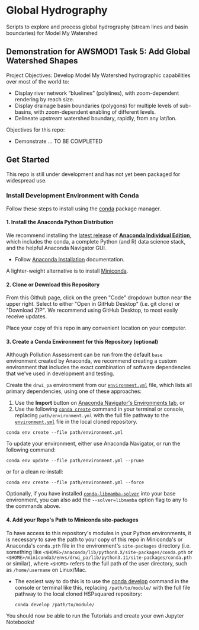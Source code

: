 # Global Hydrography

Scripts to explore and process global hydrography (stream lines and basin boundaries) for Model My Watershed

## Demonstration for AWSMOD1 Task 5: Add Global Watershed Shapes

Project Objectives: Develop Model My Watershed hydrographic capabilities over most of the world to:
- Display river network “bluelines” (polylines), with zoom-dependent rendering by reach size.
- Display drainage basin boundaries (polygons) for multiple levels of sub-basins, with zoom-dependent enabling of different levels.
- Delineate upstream watershed boundary, rapidly, from any lat/lon.

Objectives for this repo: 
- Demonstrate ... TO BE COMPLETED




## Get Started
This repo is still under development and has not yet been packaged for widespread use.

### Install Development Environment with Conda

Follow these steps to install using the [conda](https://docs.conda.io/en/latest/) package manager.

#### 1. Install the Anaconda Python Distribution

We recommend installing the [latest release](https://docs.anaconda.com/anaconda/reference/release-notes/) of [**Anaconda Individual Edition**](https://www.anaconda.com/distribution), which includes the conda, a complete Python (and R) data science stack, and the helpful Anaconda Navigator GUI.
- Follow [Anaconda Installation](https://docs.anaconda.com/anaconda/install/) documentation.

A lighter-weight alternative is to install [Miniconda](https://docs.conda.io/en/latest/miniconda.html).

#### 2. Clone or Download this Repository

From this Github page, click on the green "Code" dropdown button near the upper right. Select to either "Open in GitHub Desktop" (i.e. git clone) or "Download ZIP". We recommend using GitHub Desktop, to most easily receive updates.

Place your copy of this repo in any convenient location on your computer.

#### 3. Create a Conda Environment for this Repository (optional)

Although Pollution Assessment can be run from the default `base` environment created by Anaconda, we recommend creating a custom environment that includes the exact combination of software dependencies that we've used in development and testing.

Create the `drwi_pa` environment from our [`environment.yml`](environment.yml) file, which lists all primary dependencies, using one of these approaches: 
1. Use the **Import** button on [Anaconda Navigator's Environments tab](https://docs.anaconda.com/anaconda/navigator/overview/#environments-tab), or 
2. Use the following [`conda create`](https://docs.conda.io/projects/conda/en/latest/user-guide/getting-started.html#managing-environments) command in your terminal or console,  replacing `path/environment.yml` with the full file pathway to the [`environment.yml`](environment.yml) file in the local cloned repository.

```shell
conda env create --file path/environment.yml
```

To update your environment, either use Anaconda Navigator, or run the following command:  

```shell
conda env update --file path/environment.yml --prune
```

or for a clean re-install:

```shell
conda env create --file path/environment.yml --force
```

Optionally, if you have installed [`conda-libmamba-solver`](https://conda.github.io/conda-libmamba-solver/getting-started/) into your base environment, you can also add the `--solver=libmamba` option flag to any fo the commands above.


#### 4. Add your Repo's Path to Miniconda site-packages

To have access to this repository's modules in your Python environments, it is necessary to save the path to your copy of this repo in Miniconda's or Anaconda's `conda.pth` file in the environment's `site-packages` directory (i.e. something like `<$HOME>/anaconda/lib/pythonX.X/site-packages/conda.pth` or `<$HOME>/miniconda3/envs/drwi_pa/lib/python3.11/site-packages/conda.pth` or similar), where `<$HOME>` refers to the full path of the user directory, such as `/home/username` on Linux/Mac.

- The easiest way to do this is to use the [conda develop](https://docs.conda.io/projects/conda-build/en/latest/resources/commands/conda-develop.html) command in the console or terminal like this, replacing `/path/to/module/` with the full file pathway to the local cloned HSPsquared repository:

    ```console
    conda develop /path/to/module/
    ```

You should now be able to run the Tutorials and create your own Jupyter Notebooks!

